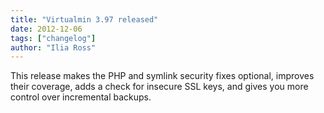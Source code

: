 ```yaml
---
title: "Virtualmin 3.97 released"
date: 2012-12-06
tags: ["changelog"]
author: "Ilia Ross"
---
```


This release makes the PHP and symlink security fixes optional, improves their coverage, adds a check for insecure SSL keys, and gives you more control over incremental backups.
